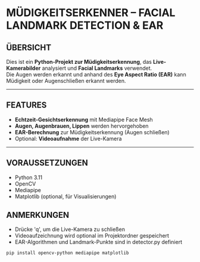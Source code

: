 # MÜDIGKEITSERKENNER – FACIAL LANDMARK DETECTION & EAR

## ÜBERSICHT
Dies ist ein **Python-Projekt zur Müdigkeitserkennung**, das **Live-Kamerabilder** analysiert und **Facial Landmarks** verwendet.  
Die Augen werden erkannt und anhand des **Eye Aspect Ratio (EAR)** kann Müdigkeit oder Augenschließen erkannt werden.

---

## FEATURES
- **Echtzeit-Gesichtserkennung** mit Mediapipe Face Mesh  
- **Augen, Augenbrauen, Lippen** werden hervorgehoben  
- **EAR-Berechnung** zur Müdigkeitserkennung (Augen schließen)  
- Optional: **Videoaufnahme** der Live-Kamera  

---

## VORAUSSETZUNGEN
- Python 3.11  
- OpenCV  
- Mediapipe  
- Matplotlib (optional, für Visualisierungen)

## ANMERKUNGEN
- Drücke 'q', um die Live-Kamera zu schließen
- Videoaufzeichnung wird optional im Projektordner gespeichert
- EAR-Algorithmen und Landmark-Punkte sind in detector.py definiert


```bash
pip install opencv-python mediapipe matplotlib
